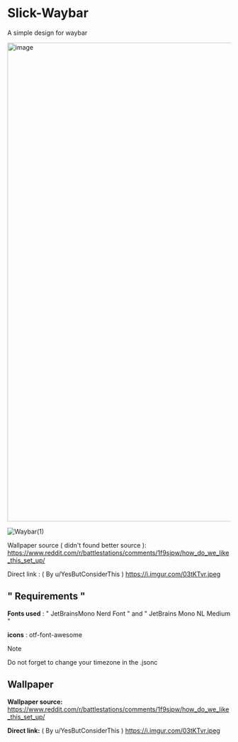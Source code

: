 # Slick-Waybar
A simple design for waybar


<img width="1920" height="1080" alt="image" src="https://github.com/user-attachments/assets/a8bbe3d0-e76d-46b9-8335-7b0d1c3d38c9" />

![Waybar(1)](https://github.com/user-attachments/assets/98362cae-e3ff-4c71-ab0d-08964a47acd9)



Wallpaper source ( didn't found better source ): https://www.reddit.com/r/battlestations/comments/1f9sjpw/how_do_we_like_this_set_up/

Direct link : ( By u/YesButConsiderThis ) https://i.imgur.com/03tKTvr.jpeg

## " Requirements "

**Fonts used** : " JetBrainsMono Nerd Font " and " JetBrains Mono NL Medium "

**icons** :  otf-font-awesome

>[!NOTE]
>Do not forget to change your timezone in the .jsonc

## Wallpaper
**Wallpaper source:** https://www.reddit.com/r/battlestations/comments/1f9sjpw/how_do_we_like_this_set_up/

**Direct link:** ( By u/YesButConsiderThis ) https://i.imgur.com/03tKTvr.jpeg
